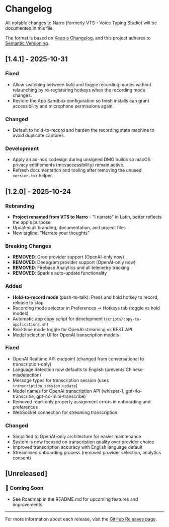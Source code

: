 # Changelog

All notable changes to Narro (formerly VTS - Voice Typing Studio) will be documented in this file.

The format is based on [Keep a Changelog](https://keepachangelog.com/en/1.0.0/),
and this project adheres to [Semantic Versioning](https://semver.org/spec/v2.0.0.html).

## [1.4.1] - 2025-10-31

### Fixed
- Allow switching between hold and toggle recording modes without relaunching by re-registering hotkeys when the recording mode changes.
- Restore the App Sandbox configuration so fresh installs can grant accessibility and microphone permissions again.

### Changed
- Default to hold-to-record and harden the recording state machine to avoid duplicate captures.

### Development
- Apply an ad-hoc codesign during unsigned DMG builds so macOS privacy entitlements (mic/accessibility) remain active.
- Refresh documentation and tooling after removing the unused `version.txt` helper.

## [1.2.0] - 2025-10-24

### Rebranding
- **Project renamed from VTS to Narro** - "I narrate" in Latin, better reflects the app's purpose
- Updated all branding, documentation, and project files
- New tagline: "Narrate your thoughts"

### Breaking Changes
- **REMOVED**: Groq provider support (OpenAI-only now)
- **REMOVED**: Deepgram provider support (OpenAI-only now)
- **REMOVED**: Firebase Analytics and all telemetry tracking
- **REMOVED**: Sparkle auto-update functionality

### Added
- **Hold-to-record mode** (push-to-talk): Press and hold hotkey to record, release to stop
- Recording mode selector in Preferences → Hotkeys tab (toggle vs hold modes)
- Automatic app copy script for development (`scripts/copy-to-applications.sh`)
- Real-time mode toggle for OpenAI streaming vs REST API
- Model selection UI for OpenAI transcription models

### Fixed
- OpenAI Realtime API endpoint (changed from conversational to transcription-only)
- Language detection now defaults to English (prevents Chinese misdetection)
- Message types for transcription session (uses `transcription_session.update`)
- Model names for OpenAI transcription API (whisper-1, gpt-4o-transcribe, gpt-4o-mini-transcribe)
- Removed read-only property assignment errors in onboarding and preferences
- WebSocket connection for streaming transcription

### Changed
- Simplified to OpenAI-only architecture for easier maintenance
- System is now focused on transcription quality over provider choice
- Improved transcription accuracy with English language default
- Streamlined onboarding process (removed provider selection, analytics consent)


## [Unreleased]

### 🚀 Coming Soon

- See Roadmap in the README.md for upcoming features and improvements.

---

For more information about each release, visit the [GitHub Releases page](https://github.com/j05u3/VTS/releases).
